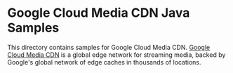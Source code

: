 # Google Cloud Media CDN Java Samples

This directory contains samples for Google Cloud Media CDN. [Google Cloud Media CDN](https://cloud.google.com/media-cdn/docs) is a global edge network for streaming media, backed by Google's global network of edge caches in thousands of locations.

